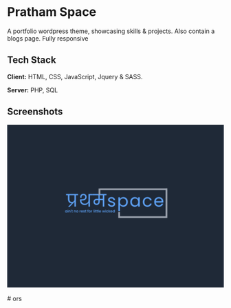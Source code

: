 
# Pratham Space 

A portfolio wordpress theme, showcasing skills & projects. Also contain a blogs page. Fully responsive




## Tech Stack

**Client:** HTML, CSS, JavaScript, Jquery & SASS.

**Server:** PHP, SQL


## Screenshots

![App Screenshot](./screenshot.png)

#   o r s 
 
 